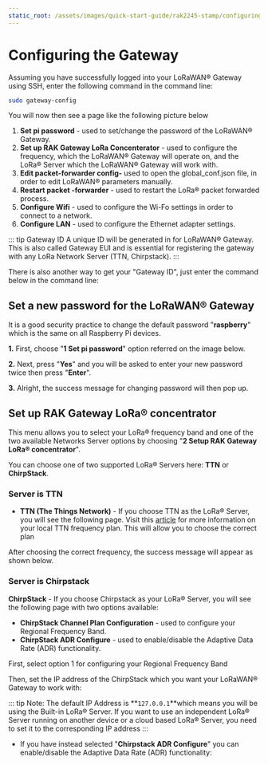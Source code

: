 ```yaml
---
static_root: /assets/images/quick-start-guide/rak2245-stamp/configuring-the-gateway
---
```


# Configuring the Gateway

Assuming you have successfully logged into your LoRaWAN® Gateway using SSH, enter the following command in the command line:

```bash
sudo gateway-config
```

You will now then see a page like the following picture below

<rk-img
  :src="`${$frontmatter.static_root}/tdvxaiqw3kzn13hawchq.png`"
  width="100%"
  figure-number="1"
  caption="Configuration Options for the Gateway"
/>

1. **Set pi password** - used to set/change the password of the LoRaWAN® Gateway.
2. **Set up RAK Gateway LoRa Concenterator** - used to configure the frequency, which the LoRaWAN® Gateway will operate on, and the LoRa® Server which the LoRaWAN® Gateway will work with.
3. **Edit packet-forwarder config-** used to open the global_conf.json file, in order to edit LoRaWAN® parameters manually.
4. **Restart packet -forwarder** - used to restart the LoRa® packet forwarded process.
5. **Configure Wifi** - used to configure the Wi-Fo settings in order to connect to a network.
6. **Configure LAN** - used to configure the Ethernet adapter settings.

::: tip Gateway ID
A unique ID will be generated in for LoRaWAN® Gateway. This is also called Gateway EUI and is essential for registering the gateway with any LoRa Network Server (TTN, Chirpstack).
:::

There is also another way to get your "Gateway ID", just enter the command below in the command line:

<rk-img
  :src="`${$frontmatter.static_root}/f03ijojvwe5w3zt6tjec.png`"
  width="100%"
  figure-number="2"
  caption="Gateway ID using the command line"
/>

## Set a new password for the LoRaWAN® Gateway

It is a good security practice to change the default password "**raspberry**" which is the same on all Raspberry Pi devices.

**1.** First, choose "**1 Set pi password**" option referred on the image below.

<rk-img
  :src="`${$frontmatter.static_root}/qgyeekjep9ew26gae8er.png`"
  width="100%"
  figure-number="3"
  caption="Set Pi Password"
/>

**2.** Next, press "**Yes**" and you will be asked to enter your new password twice then press "**Enter**".

<rk-img
  :src="`${$frontmatter.static_root}/lkxgb6gnw0jfcyijsz4a.png`"
  width="100%"
  figure-number="4"
  caption="Confirm Password Change"
/>

**3.** Alright, the success message for changing password will then pop up.

<rk-img
  :src="`${$frontmatter.static_root}/ey2uuvxzbotxesld4rbd.png`"
  width="100%"
  figure-number="5"
  caption="Successful Password Change"
/>

## Set up RAK Gateway LoRa® concentrator

This menu allows you to select your LoRa® frequency band and one of the two available Networks Server options by choosing "**2 Setup RAK Gateway LoRa® concentrator**".

<rk-img
  :src="`${$frontmatter.static_root}/hdt5witlefhgxso1nyce.jpg`"
  width="100%"
  figure-number="6"
  caption="Choosing Setup RAK Gateway LoRa® concentrator"
/>

You can choose one of two supported LoRa® Servers here: **TTN** or **ChirpStack**.

### Server is TTN

<rk-img
  :src="`${$frontmatter.static_root}/qsddpkzi6ymsqxha59c1.png`"
  width="100%"
  figure-number="7"
  caption="Server Is TTN"
/>

- **TTN (The Things Network)** - If you choose TTN as the LoRa® Server, you will see the following page. Visit this [article](https://www.thethingsnetwork.org/docs/lorawan/frequencies-by-country.html) for more information on your local TTN frequency plan. This will allow you to choose the correct plan

<rk-img
  :src="`${$frontmatter.static_root}/hv28mtqnkmvcvppwoqh8.jpg`"
  width="100%"
  figure-number="8"
  caption="Selecting the TTN Channel Plan"
/>

After choosing the correct frequency, the success message will appear as shown below.

<rk-img
  :src="`${$frontmatter.static_root}/sb4qkln2jjswm2geyiwp.png`"
  width="100%"
  figure-number="9"
  caption="Successfully Changed the Frequency"
/>

### Server is Chirpstack

<rk-img
  :src="`${$frontmatter.static_root}/orau1hsti7dngudqohup.png`"
  width="100%"
  figure-number="10"
  caption="Server Is Chirpstack"
/>

**ChirpStack** - If you choose Chirpstack as your LoRa® Server, you will see the following page with two options available:

- **ChirpStack Channel Plan Configuration** - used to configure your Regional Frequency Band.
- **ChirpStack ADR Configure** - used to enable/disable the Adaptive Data Rate (ADR) functionality.

First, select option 1 for configuring your Regional Frequency Band

<rk-img
  :src="`${$frontmatter.static_root}/okcf7wuywmusb0oos5mw.png`"
  width="100%"
  figure-number="11"
  caption="Regional Frequency Band Option"
/>

Then, set the IP address of the ChirpStack which you want your LoRaWAN® Gateway to work with:

<rk-img
  :src="`${$frontmatter.static_root}/jiut8slqwomg2nel9lho.png`"
  width="100%"
  figure-number="12"
  caption="Default ChirpStack IP Address"
/>

::: tip Note:
The default IP Address is **`127.0.0.1`**which means you will be using the Built-in LoRa® Server. If you want to use an independent LoRa® Server running on another device or a cloud based LoRa® Server, you need to set it to the corresponding IP address
:::

- If you have instead selected "**Chirpstack ADR Configure**" you can enable/disable the Adaptive Data Rate (ADR) functionality:

<rk-img
  :src="`${$frontmatter.static_root}/sx6la0lcjcf7d4qf9wqe.png`"
  width="100%"
  figure-number="13"
  caption="Chirpstack ADR Enable/Disable"
/>
